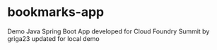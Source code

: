 # bookmarks-app
Demo Java Spring Boot App developed for Cloud Foundry Summit by griga23 updated for local demo
